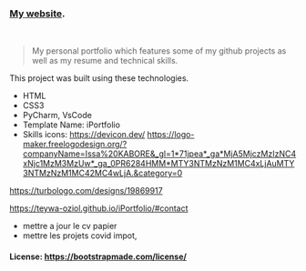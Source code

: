 ### [My website](https://issa-kabore.github.io/).  
 <br>

> My personal portfolio which features some of my github projects as well as my resume and technical skills.<br/>



This project was built using these technologies.
- HTML
- CSS3
- PyCharm, VsCode
- Template Name: iPortfolio
- Skills icons: https://devicon.dev/
https://logo-maker.freelogodesign.org/?companyName=Issa%20KABORE&_gl=1*71jpea*_ga*MjA5MjczMzIzNC4xNjc1MzM3MzUw*_ga_0PR6284HMM*MTY3NTMzNzM1MC4xLjAuMTY3NTMzNzM1MC42MC4wLjA.&category=0

https://turbologo.com/designs/19869917

https://teywa-oziol.github.io/iPortfolio/#contact


- mettre a jour le cv papier
- mettre les projets covid impot, 

#### License: https://bootstrapmade.com/license/
